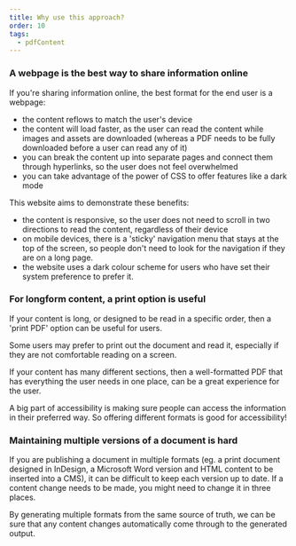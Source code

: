 ```yaml
---
title: Why use this approach?
order: 10
tags:
  - pdfContent
---
```


### A webpage is the best way to share information online

If you're sharing information online, the best format for the end user is a webpage:

- the content reflows to match the user's device
- the content will load faster, as the user can read the content while images and assets are downloaded (whereas a PDF needs to be fully downloaded before a user can read any of it)
- you can break the content up into separate pages and connect them through hyperlinks, so the user does not feel overwhelmed
- you can take advantage of the power of CSS to offer features like a dark mode

This website aims to demonstrate these benefits:

- the content is responsive, so the user does not need to scroll in two directions to read the content, regardless of their device
- on mobile devices, there is a 'sticky' navigation menu that stays at the top of the screen, so people don't need to look for the navigation if they are on a long page.
- the website uses a dark colour scheme for users who have set their system preference to prefer it.

### For longform content, a print option is useful

If your content is long, or designed to be read in a specific order, then a 'print PDF' option can be useful for users.

Some users may prefer to print out the document and read it, especially if they are not comfortable reading on a screen.

If your content has many different sections, then a well-formatted PDF that has everything the user needs in one place, can be a great experience for the user.

A big part of accessibility is making sure people can access the information in their preferred way. So offering different formats is good for accessibility!

### Maintaining multiple versions of a document is hard

If you are publishing a document in multiple formats (eg. a print document designed in InDesign, a Microsoft Word version and HTML content to be inserted into a CMS), it can be difficult to keep each version up to date. If a content change needs to be made, you might need to change it in three places.

By generating multiple formats from the same source of truth, we can be sure that any content changes automatically come through to the generated output.
